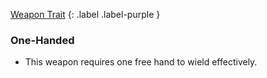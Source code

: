 
[Weapon Trait](Game/Core/Weapon-Traits)
{: .label .label-purple }

### One-Handed
* This weapon requires one free hand to wield effectively.